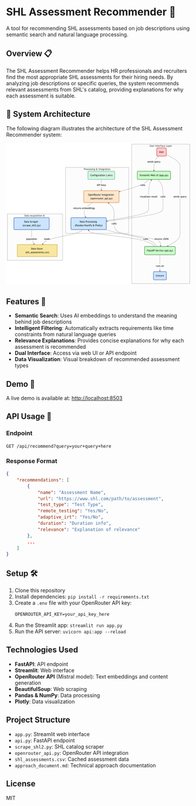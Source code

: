 # SHL Assessment Recommender 🚀

A tool for recommending SHL assessments based on job descriptions using semantic search and natural language processing.

## Overview 📋

The SHL Assessment Recommender helps HR professionals and recruiters find the most appropriate SHL assessments for their hiring needs. By analyzing job descriptions or specific queries, the system recommends relevant assessments from SHL's catalog, providing explanations for why each assessment is suitable.

## 🧠 System Architecture

The following diagram illustrates the architecture of the SHL Assessment Recommender system:

![System Architecture](image/diagram.png)

## Features 🌟

- **Semantic Search**: Uses AI embeddings to understand the meaning behind job descriptions
- **Intelligent Filtering**: Automatically extracts requirements like time constraints from natural language queries
- **Relevance Explanations**: Provides concise explanations for why each assessment is recommended
- **Dual Interface**: Access via web UI or API endpoint
- **Data Visualization**: Visual breakdown of recommended assessment types

## Demo 🎥

A live demo is available at: [http://localhost:8503](https://shl-assessment-recommendation-system.streamlit.app/)

## API Usage 📡

### Endpoint

```
GET /api/recommend?query=your+query+here
```

### Response Format

```json
{
    "recommendations": [
        {
            "name": "Assessment Name",
            "url": "https://www.shl.com/path/to/assessment",
            "test_type": "Test Type",
            "remote_testing": "Yes/No",
            "adaptive_irt": "Yes/No",
            "duration": "Duration info",
            "relevance": "Explanation of relevance"
        },
        ...
    ]
}
```

## Setup 🛠️

1. Clone this repository
2. Install dependencies: `pip install -r requirements.txt`
3. Create a `.env` file with your OpenRouter API key:
   ```
   OPENROUTER_API_KEY=your_api_key_here
   ```
4. Run the Streamlit app: `streamlit run app.py`
5. Run the API server: `uvicorn api:app --reload`

## Technologies Used

- **FastAPI**: API endpoint
- **Streamlit**: Web interface
- **OpenRouter API** (Mistral model): Text embeddings and content generation
- **BeautifulSoup**: Web scraping
- **Pandas & NumPy**: Data processing
- **Plotly**: Data visualization

## Project Structure

- `app.py`: Streamlit web interface
- `api.py`: FastAPI endpoint
- `scrape_shl2.py`: SHL catalog scraper
- `openrouter_api.py`: OpenRouter API integration
- `shl_assessments.csv`: Cached assessment data
- `approach_document.md`: Technical approach documentation

## License

MIT
